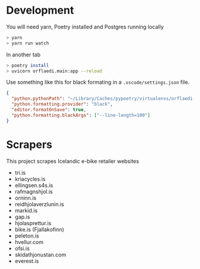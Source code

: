 # Development

You will need yarn, Poetry installed and Postgres running locally

```bash
> yarn
> yarn run watch
```

In another tab

```bash
> poetry install
> uvicorn orflaedi.main:app --reload
```

Use something like this for black formating in a `.vscode/settings.json` file.

```json
{
  "python.pythonPath": "~/Library/Caches/pypoetry/virtualenvs/orflaedi-dZ_pPhTz-py3.7",
  "python.formatting.provider": "black",
  "editor.formatOnSave": true,
  "python.formatting.blackArgs": ["--line-length=100"]
}
```

# Scrapers

This project scrapes Icelandic e-bike retailer websites

- tri.is
- kriacycles.is
- ellingsen.s4s.is
- rafmagnshjol.is
- orninn.is
- reidhjolaverzlunin.is
- markid.is
- gap.is
- hjolasprettur.is
- bike.is (Fjallakofinn)
- peleton.is
- hvellur.com
- ofsi.is
- skidathjonustan.com
- everest.is
